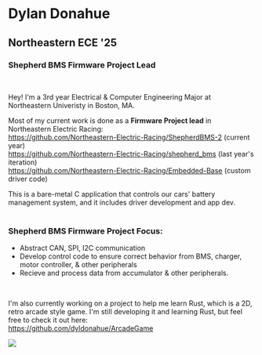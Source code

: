 # Dylan Donahue
## Northeastern ECE '25
### Shepherd BMS Firmware Project Lead
 <br />

 

Hey! I'm a 3rd year Electrical & Computer Engineering Major at Northeastern Univeristy in Boston, MA. 

Most of my current work is done as a **Firmware Project lead** in Northeastern Electric Racing:  
https://github.com/Northeastern-Electric-Racing/ShepherdBMS-2 (current year)  
https://github.com/Northeastern-Electric-Racing/shepherd_bms (last year's iteration)  
https://github.com/Northeastern-Electric-Racing/Embedded-Base (custom driver code)  

This is a bare-metal C application that controls our cars' battery management system, and it includes driver development and app dev.
<br />
<br />


### Shepherd BMS Firmware Project Focus:

* Abstract CAN, SPI, I2C communication 
* Develop control code to ensure correct behavior from BMS, charger, motor controller, & other peripherals
* Recieve and process data from accumulator & other peripherals.

<br />

I'm also currently working on a project to help me learn Rust, which is a 2D, retro arcade style game. I'm still developing it and learning Rust, but feel free to check it out here:  
https://github.com/dyldonahue/ArcadeGame

![](http://github-profile-summary-cards.vercel.app/api/cards/profile-details?username=dyldonahue&theme=zenburn)
